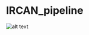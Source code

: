 # IRCAN_pipeline


![alt text](https://github.com/eunbaeAN/IRCAN_pipeline/blob/main/overview.png?raw=true)
